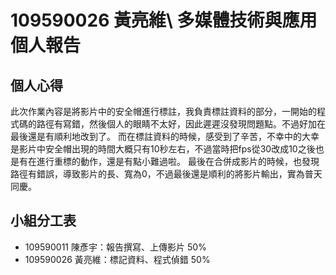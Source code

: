 # 109590026 黃亮維\ 多媒體技術與應用個人報告

## 個人心得

此次作業內容是將影片中的安全帽進行標註，我負責標註資料的部分，一開始的程式碼的路徑有寫錯，然後個人的眼睛不太好，因此遲遲沒發現問題點。不過好加在最後還是有順利地改到了。
而在標註資料的時候，感受到了辛苦，不幸中的大幸是影片中安全帽出現的時間大概只有10秒左右，不過當時把fps從30改成10之後也是有在進行重標的動作，還是有點小難過啦。
最後在合併成影片的時候，也發現路徑有錯誤，導致影片的長、寬為0，不過最後還是順利的將影片輸出，實為普天同慶。

## 小組分工表
- 109590011 陳彥宇：報告撰寫、上傳影片 50%
- 109590026 黃亮維：標記資料、程式偵錯 50%